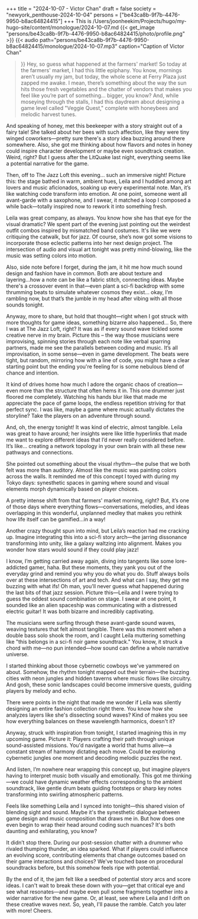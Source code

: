 +++
title = "2024-10-07 - Victor Chan"
draft = false
society = "newyork_penthouse-2024-10-04"
persons = ["be43ca8b-9f7b-4476-9950-b8ac64824415"]
+++
This is /Users/joonheekim/Projects/hugo/my-hugo-site/content/monologue/2024-10-07.md
{{< get_image "persons/be43ca8b-9f7b-4476-9950-b8ac64824415/photo/profile.png" >}}
{{< audio
    path="persons/be43ca8b-9f7b-4476-9950-b8ac64824415/monologue/2024-10-07.mp3" 
    caption="Caption of Victor Chan"
>}}
Hey, so guess what happened at the farmers' market!
So today at the farmers' market, I had this little epiphany. You know, mornings aren’t usually my jam, but today, the whole scene at Ferry Plaza just zapped me awake. I mean, there’s something about the way the sun hits those fresh vegetables and the chatter of vendors that makes you feel like you’re part of something... bigger, you know? And, while moseying through the stalls, I had this daydream about designing a game level called "Veggie Quest," complete with honeybees and melodic harvest tunes. 

And speaking of honey, met this beekeeper with a story straight out of a fairy tale! She talked about her bees with such affection, like they were tiny winged coworkers—pretty sure there's a story idea buzzing around there somewhere. Also, she got me thinking about how flavors and notes in honey could inspire character development or maybe even soundtrack creation. Weird, right? But I guess after the LitQuake last night, everything seems like a potential narrative for the game.

Then, off to The Jazz Loft this evening... such an immersive night! Picture this: the stage bathed in warm, ambient hues, Leila and I huddled among art lovers and music aficionados, soaking up every experimental note. Man, it’s like watching code transform into emotion. At one point, someone went all avant-garde with a saxophone, and I swear, it matched a loop I composed a while back—totally inspired now to rework it into something fresh.

Leila was great company, as always. You know how she has that eye for the visual dramatic? We spent part of the evening just pointing out the weirdest outfit combos inspired by mismatched band costumes. It's like we were critiquing the catwalk, but for jazz. Of course, she’s now got some visions to incorporate those eclectic patterns into her next design project. The intersection of audio and visual art tonight was pretty mind-blowing, like the music was setting colors into motion. 

Also, side note before I forget, during the jam, it hit me how much sound design and fashion have in common. Both are about texture and layering...how a note can be like a fabric stitch, connecting ideas. Maybe there's a crossover event in that—even plant a sci-fi backdrop with some thrumming beats to simulate whatever cosmos they exist... okay, I’m rambling now, but that’s the jumble in my head after vibing with all those sounds tonight.

Anyway, more to share, but hold that thought—right when I got struck with more thoughts for game ideas, something bizarre also happened...
 So, there I was at The Jazz Loft, right? It was as if every sound wave tickled some creative nerve in my brain. Picture this – the way those musicians were improvising, spinning stories through each note like verbal sparring partners, made me see the parallels between coding and music. It’s all improvisation, in some sense—even in game development. The beats were tight, but random, mirroring how with a line of code, you might have a clear starting point but the ending you're feeling for is some nebulous blend of chance and intention. 

It kind of drives home how much I adore the organic chaos of creation—even more than the structure that often hems it in. This one drummer just floored me completely. Watching his hands blur like that made me appreciate the pace of game loops, the endless repetition striving for that perfect sync. I was like, maybe a game where music actually dictates the storyline? Take the players on an adventure through sound. 

And, oh, the energy tonight! It was kind of electric, almost tangible. Leila was great to have around; her insights were like little hyperlinks that made me want to explore different ideas that I’d never really considered before. It’s like... creating a network topology in your own brain with all these new pathways and connections. 

She pointed out something about the visual rhythm—the pulse that we both felt was more than auditory. Almost like the music was painting colors across the walls. It reminded me of this concept I toyed with during my Tokyo days: synesthetic spaces in gaming where sound and visual elements morph dynamically based on player choices. 

A pretty intense shift from that farmers' market morning, right? But, it’s one of those days where everything flows—conversations, melodies, and ideas overlapping in this wonderful, unplanned medley that makes you rethink how life itself can be gamified...in a way!

Another crazy thought spun into mind, but Leila’s reaction had me cracking up. Imagine integrating this into a sci-fi story arch—the jarring dissonance transforming into unity, like a galaxy waltzing into alignment. Makes you wonder how stars would sound if they could play jazz!

I know, I’m getting carried away again, diving into tangents like some lore-addicted gamer, haha. But these moments, they yank you out of the everyday grind and remind you why you do what you do. Stuff always boils over at these intersections of art and tech. And what can I say, they get me buzzing with what ifs!
Oh man, you'll never guess what happened during the last bits of that jazz session. Picture this—Leila and I were trying to guess the oddest sound combination on stage. I swear at one point, it sounded like an alien spaceship was communicating with a distressed electric guitar! It was both bizarre and incredibly captivating.

The musicians were surfing through these avant-garde sound waves, weaving textures that felt almost tangible. There was this moment when a double bass solo shook the room, and I caught Leila muttering something like "this belongs in a sci-fi noir game soundtrack." You know, it struck a chord with me—no pun intended—how sound can define a whole narrative universe. 

I started thinking about those cybernetic cowboys we've yammered on about. Somehow, the rhythm tonight mapped out their terrain—the buzzing cities with neon jungles and hidden taverns where music flows like circuitry. And gosh, these sonic landscapes could become immersive quests, guiding players by melody and echo.

There were points in the night that made me wonder if Leila was silently designing an entire fashion collection right there. You know how she analyzes layers like she's dissecting sound waves? Kind of makes you see how everything balances on these wavelength harmonics, doesn't it?

Anyway, struck with inspiration from tonight, I started imagining this in my upcoming game. Picture it: Players crafting their path through unique sound-assisted missions. You'd navigate a world that hums alive—a constant stream of harmony dictating each move. Could be exploring cybernetic jungles one moment and decoding melodic puzzles the next. 

And listen, I’m nowhere near wrapping this concept up, but imagine players having to interpret music both visually and emotionally. This got me thinking—we could have dynamic weather effects corresponding to the ambient soundtrack, like gentle drum beats guiding footsteps or sharp key notes transforming into swirling atmospheric patterns.

Feels like something Leila and I synced into tonight—this shared vision of blending sight and sound. Maybe it's the synesthetic dialogue between game design and music composition that draws me in. But how does one even begin to wrap their head around coding such nuances? It's both daunting and exhilarating, you know?

It didn’t stop there. During our post-session chatter with a drummer who rivaled thumping thunder, an idea sparked. What if players could influence an evolving score, contributing elements that change outcomes based on their game interactions and choices? We've touched base on procedural soundtracks before, but this somehow feels ripe with potential.

By the end of it, the jam felt like a seedbed of potential story arcs and score ideas. I can't wait to break these down with you—get that critical eye and see what resonates—and maybe even pull some fragments together into a wider narrative for the new game. Or, at least, see where Leila and I drift on these creative waves next.
So, yeah, I'll pause the ramble. Catch you later with more! Cheers.

